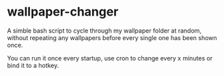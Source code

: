 # wallpaper-changer

A simble bash script to cycle through my wallpaper folder at random, without repeating any wallpapers before every single one has been shown once.

You can run it once every startup, use cron to change every x minutes or bind it to a hotkey.
